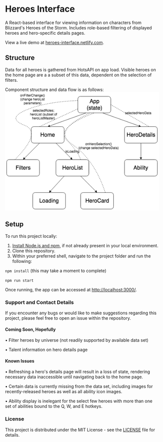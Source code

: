 # Heroes Interface

A React-based interface for viewing information on characters from Blizzard's Heroes of the Storm. Includes role-based filtering of displayed heroes and hero-specific details pages.

View a live demo at [heroes-interface.netlify.com](https://heroes-interface.netlify.com).

## Structure

Data for all heroes is gathered from HotsAPI on app load. Visible heroes on the home page are a a subset of this data, dependent on the selection of filters.

Component structure and data flow is as follows:
![alt text](./src/img/appflow.png)

## Setup

To run this project locally:

1. [Install Node.js and npm](https://www.npmjs.com/get-npm), if not already present in your local environment.
2. Clone this repository.
3. Within your preferred shell, navigate to the project folder and run the following:

  ```npm install```
(this may take a moment to complete)

  ```npm run start```

Once running, the app can be accessed at [http://localhost:3000/](http://localhost:3000/).

### Support and Contact Details
If you encounter any bugs or would like to make suggestions regarding this project, please feel free to open an issue within the repository.

#### Coming Soon, Hopefully
• Filter heroes by universe (not readily supported by available data set)

• Talent information on hero details page

#### Known Issues
• Refreshing a hero's details page will result in a loss of state, rendering necessary data inaccessible until navigating back to the home page.

• Certain data is currently missing from the data set, including images for recently-released heroes as well as all ability icon images.

• Ability display is inelegant for the select few heroes with more than one set of abilities bound to the Q, W, and E hotkeys.

### License

This project is distributed under the MIT License - see the [LICENSE](LICENSE) file for details.
